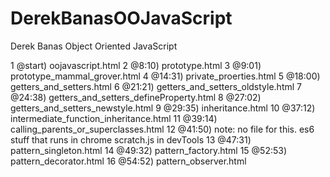 # DerekBanasOOJavaScript
Derek Banas Object Oriented JavaScript

 1  @start) oojavascript.html
 2   @8:10) prototype.html
 3   @9:01) prototype_mammal_grover.html
 4  @14:31) private_proerties.html
 5  @18:00) getters_and_setters.html
 6  @21:21) getters_and_setters_oldstyle.html
 7  @24:38) getters_and_setters_defineProperty.html
 8  @27:02) getters_and_setters_newstyle.html
 9  @29:35) inheritance.html
10  @37:12) intermediate_function_inheritance.html
11  @39:14) calling_parents_or_superclasses.html
12  @41:50) note: no file for this.  es6 stuff that runs in chrome scratch.js in devTools
13  @47:31) pattern_singleton.html
14  @49:32) pattern_factory.html
15  @52:53) pattern_decorator.html
16  @54:52) pattern_observer.html